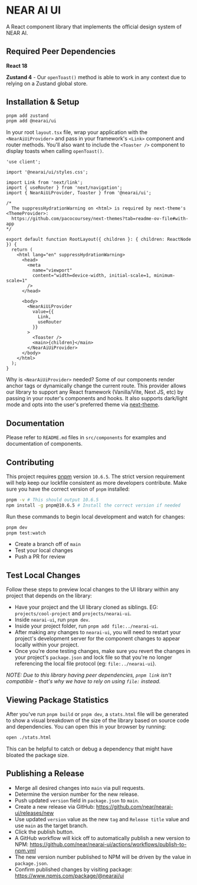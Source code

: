 # NEAR AI UI

A React component library that implements the official design system of NEAR AI.

## Required Peer Dependencies

**React 18**

**Zustand 4** - Our `openToast()` method is able to work in any context due to relying on a Zustand global store.

## Installation & Setup

```bash
pnpm add zustand
pnpm add @nearai/ui
```

In your root `layout.tsx` file, wrap your application with the `<NearAiUiProvider>` and pass in your framework's `<Link>` component and router methods. You'll also want to include the `<Toaster />` component to display toasts when calling `openToast()`.

```tsx
'use client';

import '@nearai/ui/styles.css';

import Link from 'next/link';
import { useRouter } from 'next/navigation';
import { NearAiUiProvider, Toaster } from '@nearai/ui';

/*
  The suppressHydrationWarning on <html> is required by next-theme's <ThemeProvider>:
  https://github.com/pacocoursey/next-themes?tab=readme-ov-file#with-app
*/

export default function RootLayout({ children }: { children: ReactNode }) {
  return (
    <html lang="en" suppressHydrationWarning>
      <head>
        <meta
          name="viewport"
          content="width=device-width, initial-scale=1, minimum-scale=1"
        />
      </head>

      <body>
        <NearAiUiProvider
          value={{
            Link,
            useRouter
          }}
        >
          <Toaster />
          <main>{children}</main>
        </NearAiUiProvider>
      </body>
    </html>
  );
}
```

Why is `<NearAiUiProvider>` needed? Some of our components render anchor tags or dynamically change the current route. This provider allows our library to support any React framework (Vanilla/Vite, Next JS, etc) by passing in your router's components and hooks. It also supports dark/light mode and opts into the user's preferred theme via [next-theme](ttps://github.com/pacocoursey/next-themes).

## Documentation

Please refer to `README.md` files in `src/components` for examples and documentation of components.

## Contributing

This project requires [pnpm](https://pnpm.io/installation) version `10.6.5`. The strict version requirement will help keep our lockfile consistent as more developers contribute. Make sure you have the correct version of `pnpm` installed:

```bash
pnpm -v # This should output 10.6.5
npm install -g pnpm@10.6.5 # Install the correct version if needed
```

Run these commands to begin local development and watch for changes:

```bash
pnpm dev
pnpm test:watch
```

- Create a branch off of `main`
- Test your local changes
- Push a PR for review

## Test Local Changes

Follow these steps to preview local changes to the UI library within any project that depends on the library:

- Have your project and the UI library cloned as siblings. EG: `projects/cool-project` and `projects/nearai-ui`.
- Inside `nearai-ui`, run `pnpm dev`.
- Inside your project folder, run `pnpm add file:../nearai-ui`.
- After making any changes to `nearai-ui`, you will need to restart your project's development server for the component changes to appear locally within your project.
- Once you're done testing changes, make sure you revert the changes in your project's `package.json` and lock file so that you're no longer referencing the local file protocol (eg: `file:../nearai-ui`).

_NOTE: Due to this library having peer dependencies, `pnpm link` isn't compatible - that's why we have to rely on using `file:` instead._

## Viewing Package Statistics

After you've run `pnpm build` or `pnpm dev`, a `stats.html` file will be generated to show a visual breakdown of the size of the library based on source code and dependencies. You can open this in your browser by running:

```bash
open ./stats.html
```

This can be helpful to catch or debug a dependency that might have bloated the package size.

## Publishing a Release

- Merge all desired changes into `main` via pull requests.
- Determine the version number for the new release.
- Push updated `version` field in `package.json` to `main`.
- Create a new release via GitHub: https://github.com/near/nearai-ui/releases/new
- Use updated `version` value as the new `tag` and `Release title` value and use `main` as the target branch.
- Click the publish button.
- A GitHub workflow will kick off to automatically publish a new version to NPM: https://github.com/near/nearai-ui/actions/workflows/publish-to-npm.yml
- The new version number published to NPM will be driven by the value in `package.json`.
- Confirm published changes by visiting package: https://www.npmjs.com/package/@nearai/ui
